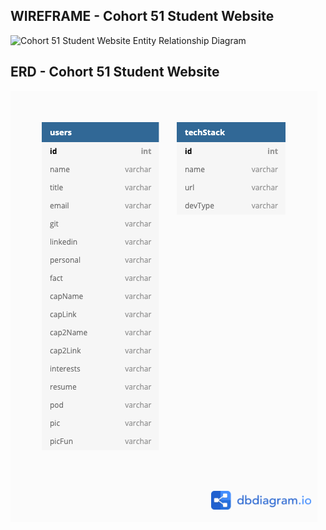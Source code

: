 ## WIREFRAME - Cohort 51 Student Website

![Cohort 51 Student Website Entity Relationship Diagram](srcc/images/c51-wireframe.png)

## ERD - Cohort 51 Student Website

![Cohort 51 Student Website Entity Relationship Diagram](src/images/c51-erd.png)
